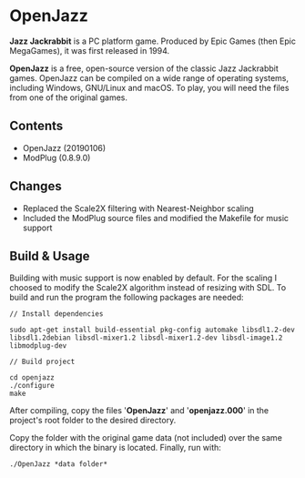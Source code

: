 # OpenJazz

**Jazz Jackrabbit** is a PC platform game. Produced by Epic Games (then Epic MegaGames), it was first released in 1994.

**OpenJazz** is a free, open-source version of the classic Jazz Jackrabbit games. OpenJazz can be compiled on a wide range of operating systems, including Windows, GNU/Linux and macOS. To play, you will need the files from one of the original games.

## Contents

- OpenJazz (20190106)
- ModPlug (0.8.9.0)

## Changes

- Replaced the Scale2X filtering with Nearest-Neighbor scaling
- Included the ModPlug source files and modified the Makefile for music support

## Build & Usage

Building with music support is now enabled by default. For the scaling I choosed to modify the Scale2X algorithm instead of resizing with SDL. To build and run the program the following packages are needed:

```
// Install dependencies

sudo apt-get install build-essential pkg-config automake libsdl1.2-dev libsdl1.2debian libsdl-mixer1.2 libsdl-mixer1.2-dev libsdl-image1.2 libmodplug-dev

// Build project

cd openjazz
./configure
make
```

After compiling, copy the files '**OpenJazz**' and '**openjazz.000**' in the project's root folder to the desired directory.

Copy the folder with the original game data (not included) over the same directory in which the binary is located. Finally, run with:

```
./OpenJazz *data folder*
```